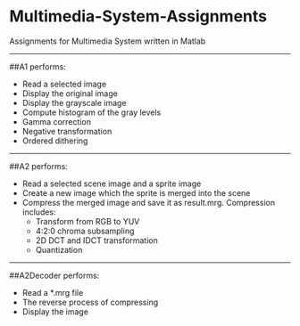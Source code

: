 # Multimedia-System-Assignments
Assignments for Multimedia System written in Matlab

***

##A1 performs:
* Read a selected image
* Display the original image
* Display the grayscale image
* Compute histogram of the gray levels
* Gamma correction
* Negative transformation
* Ordered dithering

***

##A2 performs:
* Read a selected scene image and a sprite image
* Create a new image which the sprite is merged into the scene
* Compress the merged image and save it as result.mrg. Compression includes:
    * Transform from RGB to YUV
    * 4:2:0 chroma subsampling
    * 2D DCT and IDCT transformation
    * Quantization

***

##A2Decoder performs:
* Read a *.mrg file
* The reverse process of compressing
* Display the image

